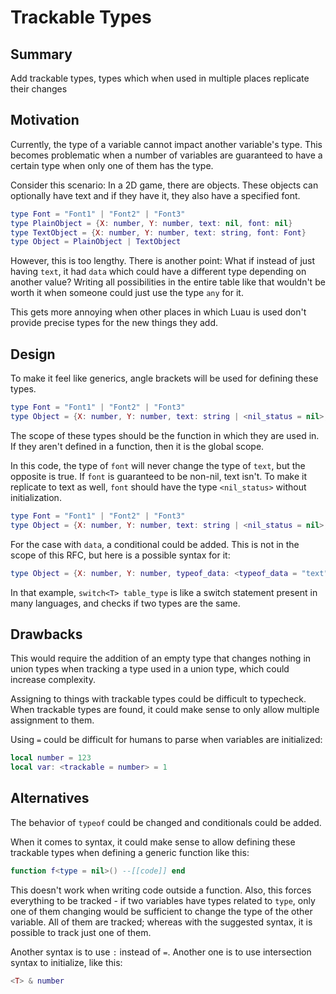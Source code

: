 # Trackable Types

## Summary

Add trackable types, types which when used in multiple places replicate their changes

## Motivation

Currently, the type of a variable cannot impact another variable's type. This becomes problematic when a number of variables are guaranteed to have a certain type when only one of them has the type.

Consider this scenario: In a 2D game, there are objects. These objects can optionally have text and if they have it, they also have a specified font.

```lua
type Font = "Font1" | "Font2" | "Font3"
type PlainObject = {X: number, Y: number, text: nil, font: nil}
type TextObject = {X: number, Y: number, text: string, font: Font}
type Object = PlainObject | TextObject
```

However, this is too lengthy. There is another point: What if instead of just having `text`, it had `data` which could have a different type depending on another value? Writing all possibilities in the entire table like that wouldn't be worth it when someone could just use the type `any` for it.

This gets more annoying when other places in which Luau is used don't provide precise types for the new things they add.

## Design

To make it feel like generics, angle brackets will be used for defining these types.

```lua
type Font = "Font1" | "Font2" | "Font3"
type Object = {X: number, Y: number, text: string | <nil_status = nil>, font: Font | nil_status}
```

The scope of these types should be the function in which they are used in. If they aren't defined in a function, then it is the global scope.

In this code, the type of `font` will never change the type of `text`, but the opposite is true. If `font` is guaranteed to be non-nil, text isn't. To make it replicate to text as well, `font` should have the type `<nil_status>` without initialization.

```lua
type Font = "Font1" | "Font2" | "Font3"
type Object = {X: number, Y: number, text: string | <nil_status = nil>, font: Font | <nil_status>}
```

For the case with `data`, a conditional could be added. This is not in the scope of this RFC, but here is a possible syntax for it:

```lua
type Object = {X: number, Y: number, typeof_data: <typeof_data = "text" | "image">, data: switch<typeof_data> {["text"]: string, ["image"]: {path: string, saturation: number}}}
```

In that example, `switch<T> table_type` is like a switch statement present in many languages, and checks if two types are the same.

## Drawbacks

This would require the addition of an empty type that changes nothing in union types when tracking a type used in a union type, which could increase complexity.

Assigning to things with trackable types could be difficult to typecheck. When trackable types are found, it could make sense to only allow multiple assignment to them.

Using `=` could be difficult for humans to parse when variables are initialized:

```lua
local number = 123
local var: <trackable = number> = 1
```

## Alternatives

The behavior of `typeof` could be changed and conditionals could be added.

When it comes to syntax, it could make sense to allow defining these trackable types when defining a generic function like this:

```lua
function f<type = nil>() --[[code]] end
```

This doesn't work when writing code outside a function. Also, this forces everything to be tracked - if two variables have types related to `type`, only one of them changing would be sufficient to change the type of the other variable. All of them are tracked; whereas with the suggested syntax, it is possible to track just one of them.

Another syntax is to use `:` instead of `=`. Another one is to use intersection syntax to initialize, like this:

```lua
<T> & number
```
